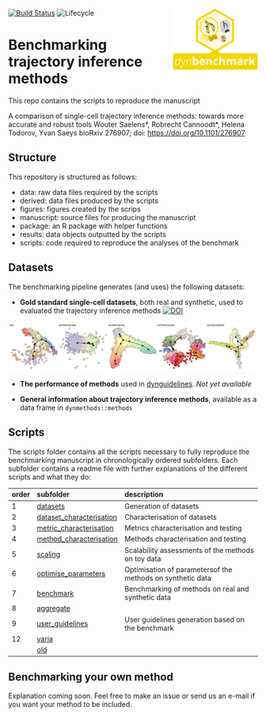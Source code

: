 
<!-- README.md is generated from README.Rmd. Please edit that file -->
[![Build Status](https://api.travis-ci.org/dynverse/dynbenchmark.svg)](https://travis-ci.org/dynverse/dynbenchmark) ![Lifecycle](https://img.shields.io/badge/lifecycle-experimental-orange.svg) <img src="package/man/figures/logo.png" align="right" />

Benchmarking trajectory inference methods
=========================================

This repo contains the scripts to reproduce the manuscript

A comparison of single-cell trajectory inference methods: towards more accurate and robust tools
Wouter Saelens\*, Robrecht Cannoodt\*, Helena Todorov, Yvan Saeys
bioRxiv 276907; doi: <https://doi.org/10.1101/276907>

Structure
---------

This repository is structured as follows:

-   data: raw data files required by the scripts
-   derived: data files produced by the scripts
-   figures: figures created by the scrips
-   manuscript: source files for producing the manuscript
-   package: an R package with helper functions
-   results: data objects outputted by the scripts
-   scripts: code required to reproduce the analyses of the benchmark

Datasets
--------

The benchmarking pipeline generates (and uses) the following datasets:

-   **Gold standard single-cell datasets**, both real and synthetic, used to evaluated the trajectory inference methods [![DOI](https://zenodo.org/badge/DOI/10.5281/zenodo.1211533.svg)](https://doi.org/10.5281/zenodo.1211533)

![datasets](package/man/figures/datasets.png)

-   **The performance of methods** used in [dynguidelines](https://www.github.com/dynverse/dynguidelines). *Not yet available*

-   **General information about trajectory inference methods**, available as a data frame in `dynmethods::methods`

Scripts
-------

The scripts folder contains all the scripts necessary to fully reproduce the benchmarking manuscript in chronologically ordered subfolders. Each subfolder contains a readme file with further explanations of the different scripts and what they do:

| order | subfolder                                                                                                             | description                                                |
|:------|:----------------------------------------------------------------------------------------------------------------------|:-----------------------------------------------------------|
| 1     | [datasets](https://github.com/dynverse/dynbenchmark/tree/master/scripts/01-datasets)                                  | Generation of datasets                                     |
| 2     | [dataset\_characterisation](https://github.com/dynverse/dynbenchmark/tree/master/scripts/02-dataset_characterisation) | Characterisation of datasets                               |
| 3     | [metric\_characterisation](https://github.com/dynverse/dynbenchmark/tree/master/scripts/03-metric_characterisation)   | Metrics characterisation and testing                       |
| 4     | [method\_characterisation](https://github.com/dynverse/dynbenchmark/tree/master/scripts/04-method_characterisation)   | Methods characterisation and testing                       |
| 5     | [scaling](https://github.com/dynverse/dynbenchmark/tree/master/scripts/05-scaling)                                    | Scalability assessments of the methods on toy data         |
| 6     | [optimise\_parameters](https://github.com/dynverse/dynbenchmark/tree/master/scripts/06-optimise_parameters)           | Optimisation of parametersof the methods on synthetic data |
| 7     | [benchmark](https://github.com/dynverse/dynbenchmark/tree/master/scripts/07-benchmark)                                | Benchmarking of methods on real and synthetic data         |
| 8     | [aggregate](https://github.com/dynverse/dynbenchmark/tree/master/scripts/08-aggregate)                                |                                                            |
| 9     | [user\_guidelines](https://github.com/dynverse/dynbenchmark/tree/master/scripts/09-user_guidelines)                   | User guidelines generation based on the benchmark          |
| 12    | [varia](https://github.com/dynverse/dynbenchmark/tree/master/scripts/12-varia)                                        |                                                            |
|       | [old](https://github.com/dynverse/dynbenchmark/tree/master/scripts/old)                                               |                                                            |

Benchmarking your own method
----------------------------

Explanation coming soon. Feel free to make an issue or send us an e-mail if you want your method to be included.

